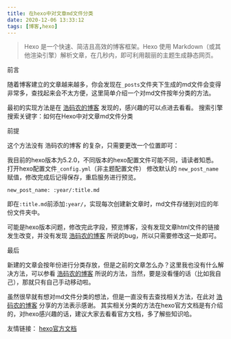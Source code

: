 ```yaml
---
title: 在hexo中对文章md文件分类
date: 2020-12-06 13:33:12
tags: [博客,hexo]
---
```

>Hexo 是一个快速、简洁且高效的博客框架。Hexo 使用 Markdown（或其他渲染引擎）解析文章，在几秒内，即可利用靓丽的主题生成静态网页。

前言

随着博客建立的文章越来越多，你会发现在`_posts`文件夹下生成的md文件会变得非常多，查找起来会不太方便，这里简单介绍一个对md文件按年分类的方法。
<!--more-->
最初的实现方法是在 [浩码农的博客](https://www.githang.com/2018/12/22/hexo-new-post-path/) 发现的，感兴趣的可以点进去看看。
搜索引擎搜索关键字：如何在Hexo中对文章md文件分类

前提

这个方法没有 浩码农的博客 的复杂，只需要更改一个位置即可：

我目前的hexo版本为5.2.0，不同版本的hexo配置文件可能不同，请读者知悉。
打开hexo配置文件`_config.yml`（非主题配置文件）
修改默认的 `new_post_name` 赋值，修改完成后记得保存，重启服务进行预览。
```
new_post_name: :year/:title.md
```
即在`:title.md`前添加`:year/`，实现每次创建新文章时，md文件存储到对应的年份文件夹中。

可能是hexo版本问题，修改完此字段，预览博客，没有发现文章html文件的链接发生改变，并没有发现 [浩码农的博客](https://www.githang.com/2018/12/22/hexo-new-post-path/) 所说的bug，所以只需要修改这一处即可。

最后

新建的文章会按年份进行分类存放，但是之前的文章怎么办？这里我也没有什么解决方法，可以参看 [浩码农的博客](https://www.githang.com/2018/12/22/hexo-new-post-path/) 所说的方法，当然，要是没看懂的话（比如我自己），那就只有自己手动移动啦。

虽然很早就有想对md文件分类的想法，但是一直没有去查找相关方法，在此对 [浩码农的博客](https://www.githang.com/2018/12/22/hexo-new-post-path/) 分享的方法表示感谢。
其实相关分类的方法在hexo官方文档是有介绍的，对hexo感兴趣的话，建议大家去看看官方文档，多了解些知识哈。

友情链接：
[hexo官方文档](https://hexo.io/zh-cn/docs/)